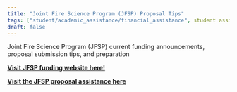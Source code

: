 ```yaml
---
title: "Joint Fire Science Program (JFSP) Proposal Tips"
tags: ["student/academic_assistance/financial_assistance", student assistance]
draft: false
---
```


Joint Fire Science Program (JFSP) current funding announcements, proposal submission tips, and preparation

[**Visit JFSP funding website here!**](https://www.firescience.gov/ords/prd/jf_jfsp/jf_jfsp/r/jfspublic/jfsp-funding)

[**Visit the JFSP proposal assistance here**](https://firescience.gov/ords/prd/jf_jfsp/jf_jfsp/r/134/files/static/v206/JFSP_Proposal_Submittal_and_Preparation_Tips_2024.pdf)

